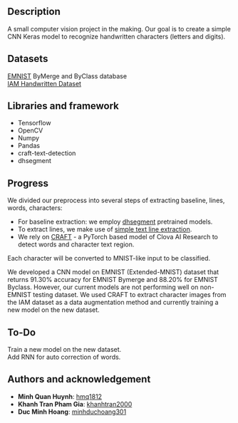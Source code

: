 ## Description
A small computer vision project in the making. Our goal is to create a simple CNN Keras model to recognize handwritten characters (letters and digits).

## Datasets
[EMNIST](https://arxiv.org/abs/1702.05373) ByMerge and ByClass database\
[IAM Handwritten Dataset](http://www.fki.inf.unibe.ch/databases/iam-handwriting-database)

## Libraries and framework
* Tensorflow
* OpenCV
* Numpy
* Pandas
* craft-text-detection
* dhsegment

## Progress
We divided our preprocess into several steps of extracting baseline, lines, words, characters:
* For baseline extraction: we employ [dhsegment](https://dhsegment.readthedocs.io/en/latest/start/demo.html) pretrained models.
* To extract lines, we make use of [simple text line extraction](https://github.com/CrazyCrud/simple-text-line-extraction).
* We rely on [CRAFT](https://github.com/clovaai/CRAFT-pytorch) - a PyTorch based model of Clova AI Research to detect words and character text region. 

Each character will be converted to MNIST-like input to be classified.

We developed a CNN model on EMNIST (Extended-MNIST) dataset that returns 91.30% accuracy for EMNIST Bymerge and 88.20% for EMNIST Byclass. However, our current models are not performing well on non-EMNIST testing dataset. We used CRAFT to extract character images from the IAM dataset as a data augmentation method and currently training a new model on the new dataset.

## To-Do
Train a new model on the new dataset.\
Add RNN for auto correction of words.

## Authors and acknowledgement
* **Minh Quan Huynh**: [hmq1812](https://github.com/hmq1812)
* **Khanh Tran Pham Gia**: [khanhtran2000](https://github.com/khanhtran2000/)
* **Duc Minh Hoang**: [minhduchoang301](https://github.com/minhduchoang301/)